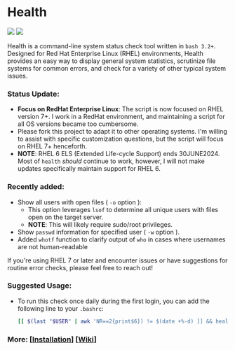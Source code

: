 # Health
<p align="left">
<a href="./LICENSE.md"><img src="https://img.shields.io/github/license/zpiatt/health"></a>
<a href="./LICENSE.md"><img src="https://img.shields.io/github/license/zpiatt/health"></a>
</p>

Health is a command-line system status check tool written in `bash 3.2+`. Designed for Red Hat Enterprise Linux (RHEL) environments, Health provides an easy way to display general system statistics, scrutinize file systems for common errors, and check for a variety of other typical system issues.

### Status Update:
  - __Focus on RedHat Enterprise Linux__: The script is now focused on RHEL version 7+. I work in a RedHat environment, and maintaining a script for all OS versions became too cumbersome.
  - Please fork this project to adapt it to other operating systems. I'm willing to assist with specific customization questions, but the script will focus on RHEL 7+ henceforth.
  - __NOTE__: RHEL 6 ELS (Extended Life-cycle Support) ends 30JUNE2024. Most of `health` *should* continue to work, however, I will not make updates specifically maintain support for RHEL 6.

### Recently added:
  - Show all users with open files ( `-o` option ):
      - This option leverages `lsof` to determine all unique users with files open on the target server.
      - __NOTE__: This will likely require sudo/root privileges. 
  - Show `passwd` information for specified user ( `-w` option ).
  - Added `whotf` function to clarify output of `who` in cases where usernames are not human-readable

If you're using RHEL 7 or later and encounter issues or have suggestions for routine error checks, please feel free to reach out!

### Suggested Usage:
  - To run this check once daily during the first login, you can add the following line to your `.bashrc`:
    ```bash
    [[ $(last "$USER" | awk 'NR==2{print$6}) != $(date +%-d) ]] && health
    ```

### More: \[[Installation](https://github.com/zpiatt/health/wiki/Installation)\] \[[Wiki](https://github.com/zpiatt/health/wiki)\]
